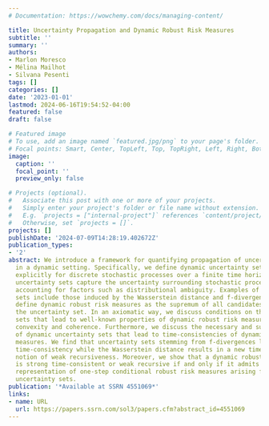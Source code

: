 ```yaml
---
# Documentation: https://wowchemy.com/docs/managing-content/

title: Uncertainty Propagation and Dynamic Robust Risk Measures
subtitle: ''
summary: ''
authors:
- Marlon Moresco
- Mélina Mailhot
- Silvana Pesenti
tags: []
categories: []
date: '2023-01-01'
lastmod: 2024-06-16T19:54:52-04:00
featured: false
draft: false

# Featured image
# To use, add an image named `featured.jpg/png` to your page's folder.
# Focal points: Smart, Center, TopLeft, Top, TopRight, Left, Right, BottomLeft, Bottom, BottomRight.
image:
  caption: ''
  focal_point: ''
  preview_only: false

# Projects (optional).
#   Associate this post with one or more of your projects.
#   Simply enter your project's folder or file name without extension.
#   E.g. `projects = ["internal-project"]` references `content/project/deep-learning/index.md`.
#   Otherwise, set `projects = []`.
projects: []
publishDate: '2024-07-09T14:28:19.402672Z'
publication_types:
- '2'
abstract: We introduce a framework for quantifying propagation of uncertainty arising
  in a dynamic setting. Specifically, we define dynamic uncertainty sets designed
  explicitly for discrete stochastic processes over a finite time horizon. These dynamic
  uncertainty sets capture the uncertainty surrounding stochastic processes and models,
  accounting for factors such as distributional ambiguity. Examples of uncertainty
  sets include those induced by the Wasserstein distance and f-divergences. We further
  define dynamic robust risk measures as the supremum of all candidates' risks within
  the uncertainty set. In an axiomatic way, we discuss conditions on the uncertainty
  sets that lead to well-known properties of dynamic robust risk measures, such as
  convexity and coherence. Furthermore, we discuss the necessary and sufficient properties
  of dynamic uncertainty sets that lead to time-consistencies of dynamic robust risk
  measures. We find that uncertainty sets stemming from f-divergences lead to strong
  time-consistency while the Wasserstein distance results in a new time-consistent
  notion of weak recursiveness. Moreover, we show that a dynamic robust risk measure
  is strong time-consistent or weak recursive if and only if it admits a recursive
  representation of one-step conditional robust risk measures arising from static
  uncertainty sets.
publication: '*Available at SSRN 4551069*'
links:
- name: URL
  url: https://papers.ssrn.com/sol3/papers.cfm?abstract_id=4551069
---
```

